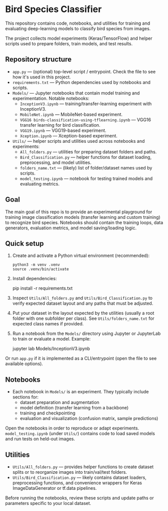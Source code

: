 # Bird Species Classifier

This repository contains code, notebooks, and utilities for training and evaluating deep-learning models to classify bird species from images.

The project collects model experiments (Keras/TensorFlow) and helper scripts used to prepare folders, train models, and test results.

## Repository structure

- `app.py` — (optional) top-level script / entrypoint. Check the file to see how it's used in this project.
- `requirements.txt` — Python dependencies used by notebooks and scripts.
- `Models/` — Jupyter notebooks that contain model training and experimentation. Notable notebooks:
	- `InceptionV3.ipynb` — training/transfer-learning experiment with InceptionV3.
	- `MobileNet.ipynb` — MobileNet-based experiment.
	- `VGG16 birds-classification-using-tflearning.ipynb` — VGG16 transfer learning for bird classification.
	- `VGG19.ipynb` — VGG19-based experiment.
	- `Xception.ipynb` — Xception-based experiment.
- `Utils/` — helper scripts and utilities used across notebooks and experiments:
	- `All_folders.py` — utilities for preparing dataset folders and paths.
	- `Bird_Classification.py` — helper functions for dataset loading, preprocessing, and model utilities.
	- `folders_name.txt` — (likely) list of folder/dataset names used by scripts.
	- `model_testing.ipynb` — notebook for testing trained models and evaluating metrics.

## Goal

The main goal of this repo is to provide an experimental playground for training image classification models (transfer learning and custom training) to recognize bird species. Notebooks should contain the training loops, data generators, evaluation metrics, and model saving/loading logic.

## Quick setup

1. Create and activate a Python virtual environment (recommended):

	 ```
     python3 -m venv .venv
	 source .venv/bin/activate
     ```

2. Install dependencies:

	 pip install -r requirements.txt

3. Inspect `Utils/All_folders.py` and `Utils/Bird_Classification.py` to verify expected dataset layout and any paths that must be adjusted.

4. Put your dataset in the layout expected by the utilities (usually a root folder with one subfolder per class). See `Utils/folders_name.txt` for expected class names if provided.

5. Run a notebook from the `Models/` directory using Jupyter or JupyterLab to train or evaluate a model. Example:

	 jupyter lab Models/InceptionV3.ipynb

Or run `app.py` if it is implemented as a CLI/entrypoint (open the file to see available options).

## Notebooks

- Each notebook in `Models/` is an experiment. They typically include sections for:
	- dataset preparation and augmentation
	- model definition (transfer learning from a backbone)
	- training and checkpointing
	- evaluation and visualization (confusion matrix, sample predictions)

Open the notebooks in order to reproduce or adapt experiments. `model_testing.ipynb` (under `Utils/`) contains code to load saved models and run tests on held-out images.

## Utilities

- `Utils/All_folders.py` — provides helper functions to create dataset splits or to reorganize images into train/val/test folders.
- `Utils/Bird_Classification.py` — likely contains dataset loaders, preprocessing functions, and convenience wrappers for Keras ImageDataGenerator or tf.data pipelines.

Before running the notebooks, review these scripts and update paths or parameters specific to your local dataset.